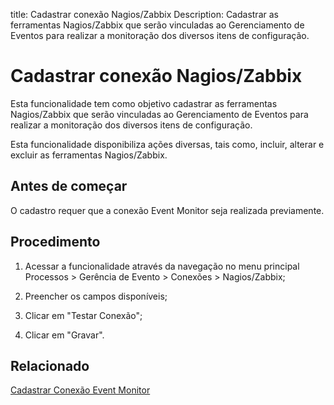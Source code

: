 title: Cadastrar conexão Nagios/Zabbix
Description: Cadastrar as ferramentas Nagios/Zabbix que serão vinculadas ao Gerenciamento de Eventos para realizar a monitoração dos diversos itens de configuração.
# Cadastrar conexão Nagios/Zabbix

Esta funcionalidade tem como objetivo cadastrar as ferramentas Nagios/Zabbix que
serão vinculadas ao Gerenciamento de Eventos para realizar a monitoração dos
diversos itens de configuração.

Esta funcionalidade disponibiliza ações diversas, tais como, incluir, alterar e
excluir as ferramentas Nagios/Zabbix.

Antes de começar
--------------------

O cadastro requer que a conexão Event Monitor seja realizada previamente.

Procedimento
----------------

1.  Acessar a funcionalidade através da navegação no menu principal Processos \>
    Gerência de Evento \> Conexões \> Nagios/Zabbix;

2.  Preencher os campos disponíveis;

3.  Clicar em "Testar Conexão";

4.  Clicar em "Gravar".

Relacionado
-----------

[Cadastrar Conexão Event Monitor](/pt-br/citsmart-platform-9/processes/event/configuration/register-event-monitor-connection.html)


<!-- !!! tip "About"

    <b>Product/Version:</b> CITSmart | 9.00 &nbsp;&nbsp;
    <b>Updated:</b>01/04/2021 – Anna Martins
